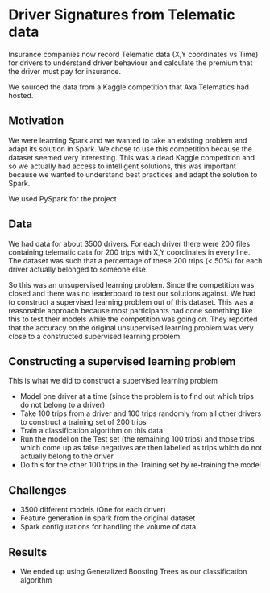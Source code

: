 # Driver Signatures from Telematic data

Insurance companies now record Telematic data (X,Y coordinates vs Time) for drivers to understand driver behaviour and calculate the premium that the driver must pay for insurance. 

We sourced the data from a Kaggle competition that Axa Telematics had hosted. 

## Motivation 

We were learning Spark and we wanted to take an existing problem and adapt its solution in Spark. We chose to use this competition because the dataset seemed very interesting. This was a dead Kaggle competition and so we actually had access to intelligent solutions, this was important because we wanted to understand best practices and adapt the solution to Spark. 

We used PySpark for the project

## Data 

We had data for about 3500 drivers. For each driver there were 200 files containing telematic data for 200 trips with X,Y coordinates in every line. The dataset was such that a percentage of these 200 trips (< 50%) for each driver actually belonged to someone else. 

So this was an unsupervised learning problem. Since the competition was closed and there was no leaderboard to test our solutions against. We had to construct a supervised learning problem out of this dataset. This was a reasonable approach because most participants had done something like this to test their models while the competition was going on. They reported that the accuracy on the original unsupervised learning problem was very close to a constructed supervised learning problem.

## Constructing a supervised learning problem

This is what we did to construct a supervised learning problem
- Model one driver at a time (since the problem is to find out which trips do not belong to a driver)
- Take 100 trips from a driver and 100 trips randomly from all other drivers to construct a training set of 200 trips
- Train a classification algorithm on this data
- Run the model on the Test set (the remaining 100 trips) and those trips which come up as false negatives are then labelled as trips which do not actually belong to the driver
- Do this for the other 100 trips in the Training set by re-training the model


## Challenges

- 3500 different models (One for each driver)
- Feature generation in spark from the original dataset 
- Spark configurations for handling the volume of data


## Results

- We ended up using Generalized Boosting Trees as our classification algorithm


